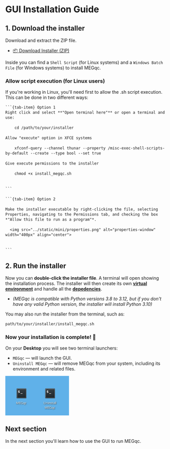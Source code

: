 # GUI Installation Guide

## 1. Download the installer
Download and extract the ZIP file. 

* [📦 Download Installer (ZIP)](https://github.com/ANCPLabOldenburg/MEGqc/raw/main/installers/installers.zip)

Inside you can find a `Shell Script` (for Linux systems) and a `Windows Batch File` (for Windows systems) to install MEGqc.

  
### Allow script execution (for Linux users) 
If you're working in Linux, you'll need first to allow the .sh script execution. This can be done in two different ways:

````{tab-set}
```{tab-item} Option 1
Right click and select **"Open terminal here"** or open a terminal and use:

    cd /path/to/your/installer

Allow "execute" option in XFCE systems

    xfconf-query --channel thunar --property /misc-exec-shell-scripts-by-default --create --type bool --set true

Give execute permissions to the installer

    chmod +x install_megqc.sh


```

```{tab-item} Option 2

Make the installer executable by right-clicking the file, selecting Properties, navigating to the Permissions tab, and checking the box *"Allow this file to run as a program"*.

  <img src="../static/mini/properties.png" alt="properties-window" width="400px" align="center">


```
````

  
## 2. **Run the installer**
Now you can **double-click the installer file**. A terminal will open showing the installation process. The installer will then create its own [**virtual environment**](../extra/environment.md) and handle all the [**depedencies**](../extra/details.md).
* _(MEGqc is compatible with Python versions 3.8 to 3.12, but if you don't have any valid Python version, the installer will install Python 3.10)_

You may also run the installer from the terminal, such as:

```bash
path/to/your/installer/install_megqc.sh
```

### Now your installation is complete! 🎉

 On your **Desktop** you will see two terminal launchers:
* `MEGqc` — will launch the GUI.
* `Uninstall MEGqc`  — will remove MEGqc from your system, including its environment and related files.

<img src="../static/mini/desktop.png" alt="desktop-icons" width="200px" align="center">

<!--

## 3. **Run the installer**

Now your shell script installer is ready to run! You can either **double-click the** `sh` **file** or **run it from the terminal**:

```bash
./install_megqc.sh
```

Once launched, the terminal will prompt you to input a path where MEGqc should be installed. The installer will then create its own [**virtual environment**](../extra/environment.md) and handle all the [**depedencies**](../extra/details.md). MEGqc is compatible with Python versions 3.8 to 3.12, but if you don't have any valid Python version, the installer will install Python 3.10. 

Now your installation is complete! In your chosen directory, you'll find a folder named `runMEGqc` containing the virtual environment, along with a script called `uninstall_megqc.sh`.

On your **Desktop** you will also see two terminal launchers
-->

## Next section

In the next section you'll learn how to use the GUI to run MEGqc.

